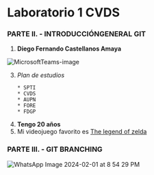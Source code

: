 # Laboratorio 1 CVDS
### PARTE II. - INTRODUCCIÓNGENERAL GIT
1. **Diego Fernando Castellanos Amaya**
   
![MicrosoftTeams-image](https://github.com/Diegoc04/cvds-lab1/assets/89041250/366142a4-5720-445b-bc91-a87389147c99)

3. *Plan de estudios*
   ```
   * SPTI
   * CVDS
   * AUPN
   * FORE
   * FDGP
   ```
5. **Tengo 20 años**
6. Mi videojuego favorito es [The legend of zelda](https://es.wikipedia.org/wiki/The_Legend_of_Zelda) 

### PARTE III. - GIT BRANCHING

![WhatsApp Image 2024-02-01 at 8 54 29 PM](https://github.com/Diegoc04/cvds-lab1/assets/89041250/565b6b97-1ae7-4a9f-99dc-16168888c9ce)

